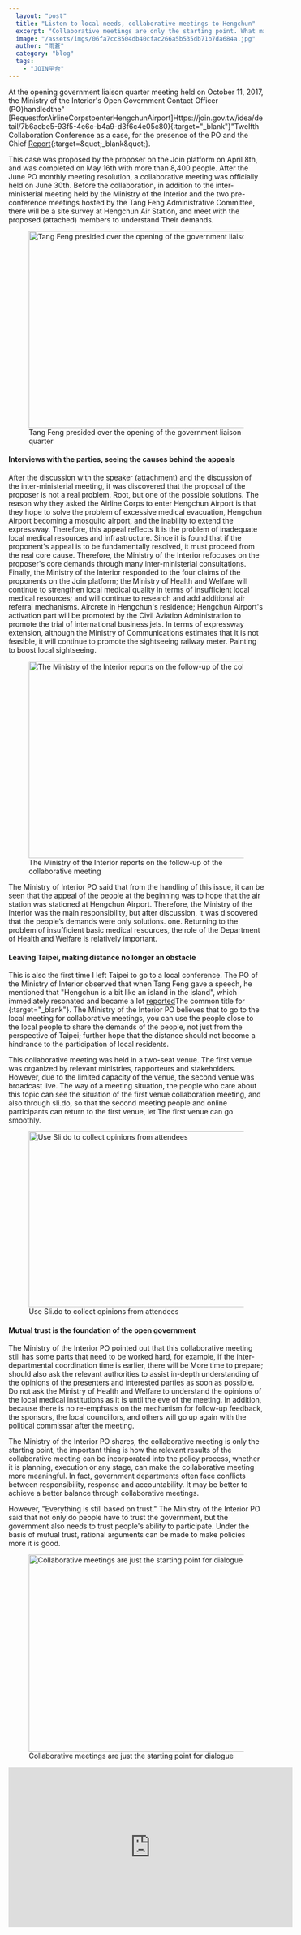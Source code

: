 ```yaml
---
  layout: "post"
  title: "Listen to local needs, collaborative meetings to Hengchun"
  excerpt: "Collaborative meetings are only the starting point. What matters is how the results of collaborative meetings can be incorporated into the policy process, whether it is planning, execution or any stage, to make the collaborative meeting more meaningful."
  image: "/assets/imgs/06fa7cc8504db40cfac266a5b535db71b7da684a.jpg"
  author: "雨蒼"
  category: "blog"
  tags: 
    - "JOIN平台"
---
```



At the opening government liaison quarter meeting held on October 11, 2017, the Ministry of the Interior&#39;s Open Government Contact Officer (PO)handledthe&quot;[RequestforAirlineCorpstoenterHengchunAirport]Https://join.gov.tw/idea/detail/7b6acbe5-93f5-4e6c-b4a9-d3f6c4e05c80){:target=&quot;_blank&quot;}&quot;Twelfth Collaboration Conference as a case, for the presence of the PO and the Chief [Report](https://issuu.com/pdis.tw/docs/20171011________________){:target=&quot;_blank&quot;}. 

This case was proposed by the proposer on the Join platform on April 8th, and was completed on May 16th with more than 8,400 people. After the June PO monthly meeting resolution, a collaborative meeting was officially held on June 30th. Before the collaboration, in addition to the inter-ministerial meeting held by the Ministry of the Interior and the two pre-conference meetings hosted by the Tang Feng Administrative Committee, there will be a site survey at Hengchun Air Station, and meet with the proposed (attached) members to understand Their demands. 

 <figure> 
 <img src="/assets/imgs/09ad3c93010629ee0422d5c6eccc331f163901b7.JPG" width="690" height="388" alt="Tang Feng presided over the opening of the government liaison quarter"> 
 <figcaption> Tang Feng presided over the opening of the government liaison quarter </figcaption> 
 </figure> 

#### Interviews with the parties, seeing the causes behind the appeals

After the discussion with the speaker (attachment) and the discussion of the inter-ministerial meeting, it was discovered that the proposal of the proposer is not a real problem. Root, but one of the possible solutions. The reason why they asked the Airline Corps to enter Hengchun Airport is that they hope to solve the problem of excessive medical evacuation, Hengchun Airport becoming a mosquito airport, and the inability to extend the expressway. Therefore, this appeal reflects It is the problem of inadequate local medical resources and infrastructure. Since it is found that if the proponent&#39;s appeal is to be fundamentally resolved, it must proceed from the real core cause. Therefore, the Ministry of the Interior refocuses on the proposer&#39;s core demands through many inter-ministerial consultations. Finally, the Ministry of the Interior responded to the four claims of the proponents on the Join platform; the Ministry of Health and Welfare will continue to strengthen local medical quality in terms of insufficient local medical resources; and will continue to research and add additional air referral mechanisms. Aircrete in Hengchun&#39;s residence; Hengchun Airport&#39;s activation part will be promoted by the Civil Aviation Administration to promote the trial of international business jets. In terms of expressway extension, although the Ministry of Communications estimates that it is not feasible, it will continue to promote the sightseeing railway meter. Painting to boost local sightseeing. 

 <figure> 
 <img src="/assets/imgs/2d3f72d3584856ca06a4afedd0b0418ba69f69a9.JPG" width="690" height="388" alt="The Ministry of the Interior reports on the follow-up of the collaborative meeting"> 
 <figcaption> The Ministry of the Interior reports on the follow-up of the collaborative meeting </figcaption> 
 </figure> 

The Ministry of Interior PO said that from the handling of this issue, it can be seen that the appeal of the people at the beginning was to hope that the air station was stationed at Hengchun Airport. Therefore, the Ministry of the Interior was the main responsibility, but after discussion, it was discovered that the people’s demands were only solutions. one. Returning to the problem of insufficient basic medical resources, the role of the Department of Health and Welfare is relatively important. 

#### Leaving Taipei, making distance no longer an obstacle

This is also the first time I left Taipei to go to a local conference. The PO of the Ministry of Interior observed that when Tang Feng gave a speech, he mentioned that &quot;Hengchun is a bit like an island in the island&quot;, which immediately resonated and became a lot [reported](http://news.ltn.com.tw/news/politics/breakingnews/2116499)The common title for {:target=&quot;_blank&quot;}. The Ministry of the Interior PO believes that to go to the local meeting for collaborative meetings, you can use the people close to the local people to share the demands of the people, not just from the perspective of Taipei; further hope that the distance should not become a hindrance to the participation of local residents. 

This collaborative meeting was held in a two-seat venue. The first venue was organized by relevant ministries, rapporteurs and stakeholders. However, due to the limited capacity of the venue, the second venue was broadcast live. The way of a meeting situation, the people who care about this topic can see the situation of the first venue collaboration meeting, and also through sli.do, so that the second meeting people and online participants can return to the first venue, let The first venue can go smoothly. 

 <figure> 
 <img src="/assets/imgs/6827611832a023891469c85146200f44678a830e.jpg" width="690" height="346" alt="Use Sli.do to collect opinions from attendees"> 
 <figcaption> Use Sli.do to collect opinions from attendees </figcaption> 
 </figure> 

#### Mutual trust is the foundation of the open government

The Ministry of the Interior PO pointed out that this collaborative meeting still has some parts that need to be worked hard, for example, if the inter-departmental coordination time is earlier, there will be More time to prepare; should also ask the relevant authorities to assist in-depth understanding of the opinions of the presenters and interested parties as soon as possible. Do not ask the Ministry of Health and Welfare to understand the opinions of the local medical institutions as it is until the eve of the meeting. In addition, because there is no re-emphasis on the mechanism for follow-up feedback, the sponsors, the local councillors, and others will go up again with the political commissar after the meeting. 

The Ministry of the Interior PO shares, the collaborative meeting is only the starting point, the important thing is how the relevant results of the collaborative meeting can be incorporated into the policy process, whether it is planning, execution or any stage, can make the collaborative meeting more meaningful. In fact, government departments often face conflicts between responsibility, response and accountability. It may be better to achieve a better balance through collaborative meetings. 

However, &quot;Everything is still based on trust.&quot; The Ministry of the Interior PO said that not only do people have to trust the government, but the government also needs to trust people&#39;s ability to participate. Under the basis of mutual trust, rational arguments can be made to make policies more it is good. 

 <figure> 
 <img src="/assets/imgs/06fa7cc8504db40cfac266a5b535db71b7da684a.jpg" width="690" height="388" alt="Collaborative meetings are just the starting point for dialogue"> 
 <figcaption> Collaborative meetings are just the starting point for dialogue </figcaption> 
 </figure> 

 <iframe width="560" height="315" src="https://www.youtube.com/embed/PUjIJr9gEZk" frameborder="0" allowfullscreen></iframe> 
